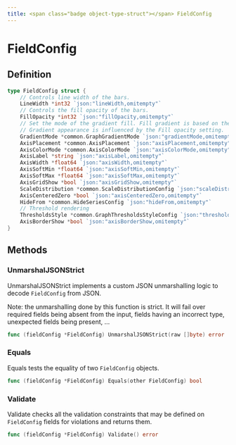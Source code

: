```yaml
---
title: <span class="badge object-type-struct"></span> FieldConfig
---
```

# <span class="badge object-type-struct"></span> FieldConfig

## Definition

```go
type FieldConfig struct {
    // Controls line width of the bars.
    LineWidth *int32 `json:"lineWidth,omitempty"`
    // Controls the fill opacity of the bars.
    FillOpacity *int32 `json:"fillOpacity,omitempty"`
    // Set the mode of the gradient fill. Fill gradient is based on the line color. To change the color, use the standard color scheme field option.
    // Gradient appearance is influenced by the Fill opacity setting.
    GradientMode *common.GraphGradientMode `json:"gradientMode,omitempty"`
    AxisPlacement *common.AxisPlacement `json:"axisPlacement,omitempty"`
    AxisColorMode *common.AxisColorMode `json:"axisColorMode,omitempty"`
    AxisLabel *string `json:"axisLabel,omitempty"`
    AxisWidth *float64 `json:"axisWidth,omitempty"`
    AxisSoftMin *float64 `json:"axisSoftMin,omitempty"`
    AxisSoftMax *float64 `json:"axisSoftMax,omitempty"`
    AxisGridShow *bool `json:"axisGridShow,omitempty"`
    ScaleDistribution *common.ScaleDistributionConfig `json:"scaleDistribution,omitempty"`
    AxisCenteredZero *bool `json:"axisCenteredZero,omitempty"`
    HideFrom *common.HideSeriesConfig `json:"hideFrom,omitempty"`
    // Threshold rendering
    ThresholdsStyle *common.GraphThresholdsStyleConfig `json:"thresholdsStyle,omitempty"`
    AxisBorderShow *bool `json:"axisBorderShow,omitempty"`
}
```
## Methods

### <span class="badge object-method"></span> UnmarshalJSONStrict

UnmarshalJSONStrict implements a custom JSON unmarshalling logic to decode `FieldConfig` from JSON.

Note: the unmarshalling done by this function is strict. It will fail over required fields being absent from the input, fields having an incorrect type, unexpected fields being present, …

```go
func (fieldConfig *FieldConfig) UnmarshalJSONStrict(raw []byte) error
```

### <span class="badge object-method"></span> Equals

Equals tests the equality of two `FieldConfig` objects.

```go
func (fieldConfig *FieldConfig) Equals(other FieldConfig) bool
```

### <span class="badge object-method"></span> Validate

Validate checks all the validation constraints that may be defined on `FieldConfig` fields for violations and returns them.

```go
func (fieldConfig *FieldConfig) Validate() error
```

